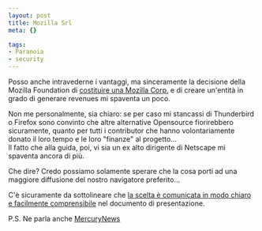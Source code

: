 ```yaml
--- 
layout: post
title: Mozilla Srl
meta: {}

tags: 
- Paranoia
- security
---
```

Posso anche intravederne i vantaggi, ma sinceramente la decisione della Mozilla Foundation di [costituire una Mozilla Corp.](http://business.newsforge.com/business/05/08/03/1258246.shtml?tid=138&tid=3) e di creare un'entità in grado di generare revenues mi spaventa un poco.  

Non me personalmente, sia chiaro: se per caso mi stancassi di Thunderbird o Firefox sono convinto che altre alternative Opensource fiorirebbero sicuramente, quanto per tutti i contributor che hanno volontariamente donato il loro tempo e le loro "finanze" al progetto...  
Il fatto che alla guida, poi, vi sia un ex alto dirigente di Netscape mi spaventa ancora di più.  

Che dire? Credo possiamo solamente sperare che la cosa porti ad una maggiore diffusione del nostro navigatore preferito...  

C'è sicuramente da sottolineare che [la scelta è comunicata in modo chiaro e facilmente comprensibile](http://www.mozilla.org/reorganization/) nel documento di presentazione.

P.S. Ne parla anche [MercuryNews](http://www.mercurynews.com/mld/mercurynews/business/12290559.htm) 
